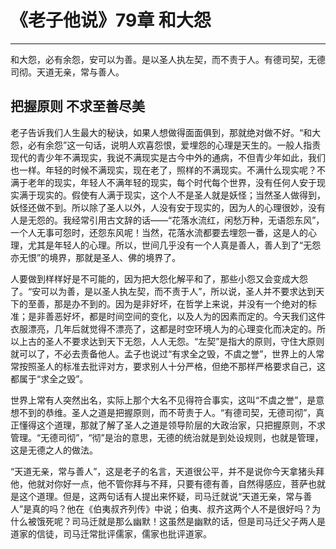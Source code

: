 # 《老子他说》79章 和大怨

------

和大怨，必有余怨，安可以为善。是以圣人执左契，而不责于人。有德司契，无德司彻。天道无亲，常与善人。

## 把握原则 不求至善尽美

老子告诉我们人生最大的秘诀，如果人想做得面面俱到，那就绝对做不好。“和大怨，必有余怨”这一句话，说明人欢喜怨恨，爱埋怨的心理是天生的。一般人指责现代的青少年不满现实，我说不满现实是古今中外的通病，不但青少年如此，我们也一样。年轻的时候不满现实，现在老了，照样的不满现实。不满什么现实呢？不满于老年的现实，年轻人不满年轻的现实，每个时代每个世界，没有任何人安于现实满于现实的。假使有人满于现实，这个人不是圣人就是妖怪；当然圣人做得到，妖怪还做不到。所以除了圣人以外，人没有安于现实的，因为人的心理很妙，没有人是无怨的。我经常引用古文辞的话——“花落水流红，闲愁万种，无语怨东风”，一个人无事可怨时，还怨东风呢！当然，花落水流都要去埋怨一番，这是人的心理，尤其是年轻人的心理。所以，世间几乎没有一个人真是善人，善人到了“无怨亦无恨”的境界，那就是圣人、佛的境界了。

人要做到样样好是不可能的，因为把大怨化解平和了，那些小怨又会变成大怨了。“安可以为善，是以圣人执左契，而不责于人”，所以说，圣人并不要求达到天下的至善，那是办不到的。因为是非好坏，在哲学上来说，并没有一个绝对的标准；是非善恶好坏，都是时间空间的变化，以及人为的因素而定的。今天我们这件衣服漂亮，几年后就觉得不漂亮了，这都是时空环境人为的心理变化而决定的。所以上古的圣人不要求达到天下无怨，人人无怨。“左契”是指大的原则，守住大原则就可以了，不必去责备他人。孟子也说过“有求全之毁，不虞之誉”，世界上的人常常按照圣人的标准去批评对方，要求别人十分严格，但绝不那样严格要求自己，这都属于“求全之毁”。

世界上常有人突然出名，实际上那个大名不见得符合事实，这叫“不虞之誉”，是意想不到的恭维。圣人之道是把握原则，而不苛责于人。“有德司契，无德司彻”，真正懂得这个道理，那就了解了圣人之道是领导阶层的大政治家，只把握原则，不求管理。“无德司彻”，“彻”是治的意思，无德的统治就是到处设规则，也就是管理，这是无德之人的做法。

“天道无亲，常与善人”，这是老子的名言，天道很公平，并不是说你今天拿猪头拜他，他就对你好一点，他不管你拜与不拜，只要有德有善，自然得感应，菩萨也就是这个道理。但是，这两句话有人提出来怀疑，司马迁就说“天道无亲，常与善人”是真的吗？他在《伯夷叔齐列传》中说；伯夷、叔齐这两个人不是很好吗？为什么被饿死呢？司马迁就是那么幽默！这虽然是幽默的话，但是司马迁父子两人是道家的信徒，司马迁常批评儒家，儒家也批评道家。